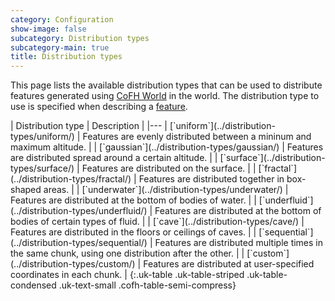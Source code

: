```yaml
---
category: Configuration
show-image: false
subcategory: Distribution types
subcategory-main: true
title: Distribution types
---
```


This page lists the available distribution types that can be used to distribute
features generated using [CoFH World](../../) in the world. The distribution
type to use is specified when describing a [feature](../feature-format/).

<div class="uk-overflow-container" markdown="block">
| Distribution type | Description |
|---
| [`uniform`](../distribution-types/uniform/) | Features are evenly distributed between a mininum and maximum altitude. |
| [`gaussian`](../distribution-types/gaussian/) | Features are distributed spread around a certain altitude. |
| [`surface`](../distribution-types/surface/) | Features are distributed on the surface. |
| [`fractal`](../distribution-types/fractal/) | Features are distributed together in box-shaped areas. |
| [`underwater`](../distribution-types/underwater/) | Features are distributed at the bottom of bodies of water. |
| [`underfluid`](../distribution-types/underfluid/) | Features are distributed at the bottom of bodies of certain types of fluid. |
| [`cave`](../distribution-types/cave/) | Features are distributed in the floors or ceilings of caves. |
| [`sequential`](../distribution-types/sequential/) | Features are distributed multiple times in the same chunk, using one distribution after the other. |
| [`custom`](../distribution-types/custom/) | Features are distributed at user-specified coordinates in each chunk. |
{:.uk-table .uk-table-striped .uk-table-condensed .uk-text-small .cofh-table-semi-compress}
</div>
